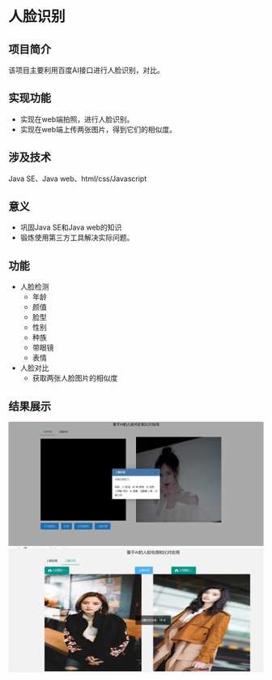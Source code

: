 # 人脸识别
## 项目简介
该项目主要利用百度AI接口进行人脸识别，对比。
## 实现功能
 + 实现在web端拍照，进行人脸识别。
 + 实现在web端上传两张图片，得到它们的相似度。
## 涉及技术
 Java SE、Java web、html/css/Javascript
## 意义
+ 巩固Java SE和Java web的知识
+ 锻炼使用第三方工具解决实际问题。
## 功能
+ 人脸检测
    + 年龄
    + 颜值
    + 脸型
    + 性别
    + 种族
    + 带眼镜
    + 表情
+ 人脸对比
    + 获取两张人脸图片的相似度
## 结果展示
![image](https://github.com/redodata/faceIdentification/raw/master/imageRes/res1.png)
![image](https://github.com/redodata/faceIdentification/raw/master/imageRes/res2.png)
